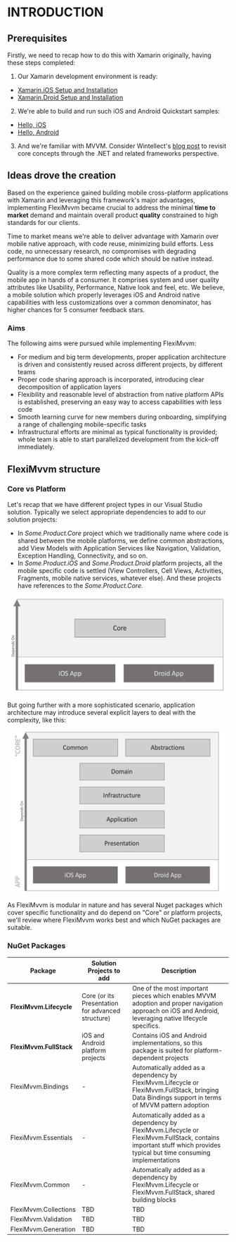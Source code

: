 # INTRODUCTION

## Prerequisites

Firstly, we need to recap how to do this with Xamarin originally, having these steps completed:
1) Our Xamarin development environment is ready:
- [Xamarin.iOS Setup and Installation](https://docs.microsoft.com/en-us/xamarin/ios/get-started/index)
- [Xamarin.Droid Setup and Installation](https://docs.microsoft.com/en-us/xamarin/android/get-started/installation/index)
2) We're able to build and run such iOS and Android Quickstart samples:
- [Hello, iOS](https://docs.microsoft.com/en-us/xamarin/ios/get-started/hello-ios/hello-ios-quickstart?pivots=windows)
- [Hello, Android](https://docs.microsoft.com/en-us/xamarin/android/get-started/hello-android/hello-android-quickstart?pivots=windows)
3) And we're familiar with MVVM. Consider Wintellect's [blog post](https://www.wintellect.com/model-view-viewmodel-mvvm-explained/) to revisit core concepts through the .NET and related frameworks perspective.

## Ideas drove the creation

Based on the experience gained building mobile cross-platform applications with Xamarin and leveraging this framework's major advantages, implementing FlexiMvvm became crucial to address the minimal **time to market** demand and maintain overall product **quality** constrained to high standards for our clients.

Time to market means we're able to deliver advantage with Xamarin over mobile native approach, with code reuse, minimizing build efforts. Less code, no unnecessary research, no compromises with degrading performance due to some shared code which should be native instead. 

Quality is a more complex term reflecting many aspects of a product, the mobile app in hands of a consumer. It comprises system and user quality attributes like Usability, Performance, Native look and feel, etc. We believe, a mobile solution which properly leverages iOS and Android native capabilities with less customizations over a common denominator, has higher chances for 5 consumer feedback stars.

### Aims

The following aims were pursued while implementing FlexiMvvm:

- For medium and big term developments, proper application architecture is driven and consistently reused across different projects, by different teams
- Proper code sharing approach is incorporated, introducing clear decomposition of application layers
- Flexibility and reasonable level of abstraction from native platform APIs is established, preserving an easy way to access capabilities with less code
- Smooth learning curve for new members during onboarding, simplifying a range of challenging mobile-specific tasks
- Infrastructural efforts are minimal as typical functionality is provided; whole team is able to start parallelized development from the kick-off immediately.

## FlexiMvvm structure

### Core vs Platform

Let's recap that we have different project types in our Visual Studio solution.
Typically we select appropriate dependencies to add to our solution projects:
- In *Some.Product.Core* project which we traditionally name where code is shared between the mobile platforms, we define common abstractions, add View Models with Application Services like Navigation, Validation, Exception Handling, Connectivity, and so on.
- In *Some.Product.iOS* and *Some.Product.Droid* platform projects, all the mobile specific code is settled (View Controllers, Cell Views, Activities, Fragments, mobile native services, whatever else). And these projects have references to the *Some.Product.Core*.

![Simple projects structure](images/001-Intro-001-Projects-Simple.png)

But going further with a more sophisticated scenario, application architecture may introduce several explicit layers to deal with the complexity, like this:

![Advanced projects structure](images/001-Intro-002-Projects-Domain.png)

As FlexiMvvm is modular in nature and has several Nuget packages which cover specific functionality and do depend on "Core" or platform projects, we'll review where FlexiMvvm works best and which NuGet packages are suitable.

### NuGet Packages

| Package | Solution Projects to add | Description |
| --- | --- | --- |
| **FlexiMvvm.Lifecycle** | Core (or its Presentation for advanced structure)   | One of the most important pieces which enables MVVM adoption and proper navigation approach on iOS and Android, leveraging native lifecycle specifics.  |
| **FlexiMvvm.FullStack** | iOS and Android platform projects | Contains iOS and Android implementations, so this package is suited for platform-dependent projects |
| FlexiMvvm.Bindings | - | Automatically added as a dependency by FlexiMvvm.Lifecycle or FlexiMvvm.FullStack, bringing Data Bindings support in terms of MVVM pattern adoption |
| FlexiMvvm.Essentials | - | Automatically added as a dependency by FlexiMvvm.Lifecycle or FlexiMvvm.FullStack, contains important stuff which provides typical but time consuming implementations |
| FlexiMvvm.Common | - | Automatically added as a dependency by FlexiMvvm.Lifecycle or FlexiMvvm.FullStack, shared building blocks |
| FlexiMvvm.Collections | TBD | TBD |
| FlexiMvvm.Validation | TBD | TBD |
| FlexiMvvm.Generation | TBD | TBD |



